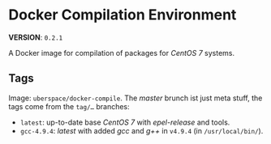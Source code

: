 # Docker Compilation Environment

**VERSION**: `0.2.1`

A Docker image for compilation of packages for _CentOS 7_ systems.

## Tags

Image: `uberspace/docker-compile`. The _master_ brunch ist just meta stuff, the
tags come from the `tag/…` branches:

- `latest`: up-to-date base _CentOS 7_ with _epel-release_ and tools.
- `gcc-4.9.4`: _latest_ with added _gcc_ and _g++_ in  `v4.9.4` (in `/usr/local/bin/`).
